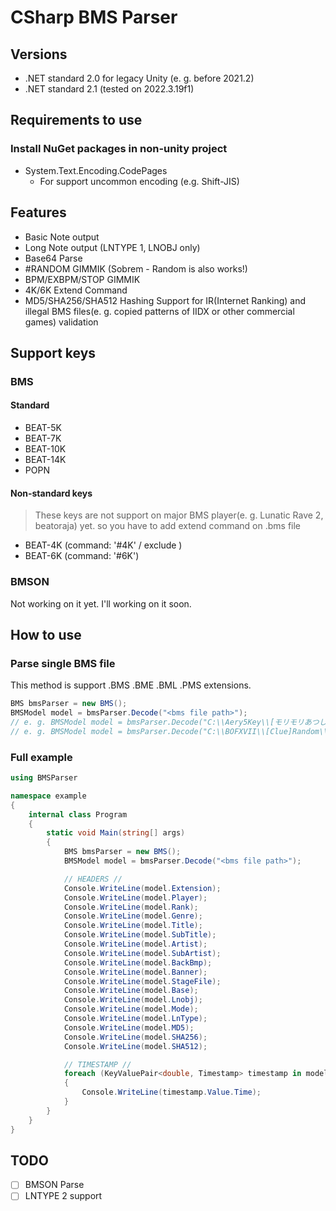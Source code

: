 # CSharp BMS Parser
## Versions
- .NET standard 2.0 for legacy Unity (e. g. before 2021.2)
- .NET standard 2.1 (tested on 2022.3.19f1)
## Requirements to use
### Install NuGet packages in non-unity project
- System.Text.Encoding.CodePages
    - For support uncommon encoding (e.g. Shift-JIS)

## Features
- Basic Note output
- Long Note output (LNTYPE 1, LNOBJ only)
- Base64 Parse
- #RANDOM GIMMIK (Sobrem - Random is also works!)
- BPM/EXBPM/STOP GIMMIK
- 4K/6K Extend Command
- MD5/SHA256/SHA512 Hashing Support for IR(Internet Ranking) and illegal BMS files(e. g. copied patterns of IIDX or other commercial games) validation

## Support keys
### BMS
#### Standard
- BEAT-5K
- BEAT-7K
- BEAT-10K
- BEAT-14K
- POPN
#### Non-standard keys
> These keys are not support on major BMS player(e. g. Lunatic Rave 2, beatoraja) yet. so you have to add extend command on .bms file
- BEAT-4K (command: '#4K' / exclude )
- BEAT-6K (command: '#6K')

### BMSON
Not working on it yet. I'll working on it soon.

## How to use
### Parse single BMS file
This method is support .BMS .BME .BML .PMS extensions.
```cs
BMS bmsParser = new BMS();
BMSModel model = bmsParser.Decode("<bms file path>");
// e. g. BMSModel model = bmsParser.Decode("C:\\Aery5Key\\[モリモリあつし] MilK\\_MilK_Aery.bms"); // 5k
// e. g. BMSModel model = bmsParser.Decode("C:\\BOFXVII\\[Clue]Random\\_random_s3.bms"); // 7k + random gimmik
```

### Full example
```cs
using BMSParser

namespace example
{
    internal class Program
    {
        static void Main(string[] args)
        {
            BMS bmsParser = new BMS();
            BMSModel model = bmsParser.Decode("<bms file path>");

            // HEADERS //
            Console.WriteLine(model.Extension);
            Console.WriteLine(model.Player);
            Console.WriteLine(model.Rank);
            Console.WriteLine(model.Genre);
            Console.WriteLine(model.Title);
            Console.WriteLine(model.SubTitle);
            Console.WriteLine(model.Artist);
            Console.WriteLine(model.SubArtist); 
            Console.WriteLine(model.BackBmp);
            Console.WriteLine(model.Banner);    
            Console.WriteLine(model.StageFile);
            Console.WriteLine(model.Base);
            Console.WriteLine(model.Lnobj);
            Console.WriteLine(model.Mode);  
            Console.WriteLine(model.LnType);
            Console.WriteLine(model.MD5);
            Console.WriteLine(model.SHA256);
            Console.WriteLine(model.SHA512);

            // TIMESTAMP //
            foreach (KeyValuePair<double, Timestamp> timestamp in model.Timestamp)
            {
                Console.WriteLine(timestamp.Value.Time);
            }
        }
    }
} 
```

## TODO
- [ ] BMSON Parse
- [ ] LNTYPE 2 support